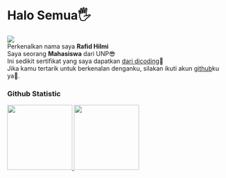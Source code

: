 # Halo Semua🖐️

<img style="margin = auto" src="https://instagram.fkno3-1.fna.fbcdn.net/v/t51.2885-19/368690121_1959341984446543_8175469579309667198_n.jpg?stp=dst-jpg_s150x150&_nc_ht=instagram.fkno3-1.fna.fbcdn.net&_nc_cat=107&_nc_ohc=U3m84-azdYAAX-Vw0wh&edm=AOQ1c0wBAAAA&ccb=7-5&oh=00_AfBVPP4Nnf_0ONJJxmxmkEu45jXIh9phHKUwJOEtv3KDCA&oe=657E72BA&_nc_sid=8b3546"/><br>
Perkenalkan nama saya **Rafid Hilmi** <br>
Saya seorang **Mahasiswa** dari UNP😎 <br>
Ini sedikit sertifikat yang saya dapatkan [dari dicoding](https://www.dicoding.com/certificates/GRX52M2M2X0M)🤌<br>
Jika kamu tertarik untuk berkenalan denganku, silakan ikuti akun [github](github.com/RazorPG)ku ya👊.
 
### Github Statistic
<p align="left">
<a href="https://github.com/RazorPG">
  <img height="150em" src="https://github-readme-stats-eight-theta.vercel.app/api?username=RazorPG&show_icons=true&theme=algolia&include_all_commits=true&count_private=true"/>
  <img height="150em" src="https://github-readme-stats-eight-theta.vercel.app/api/top-langs/?username=RazorPG&layout=compact&langs_count=8&theme=algolia"/>
</a>
</p>
